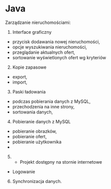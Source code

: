 Java
====
Zarządzanie nieruchomościami:

1.	Interface graficzny
- przycisk dodawania nowej nieruchomości,
- opcje wyszukiwania nieruchomości,
- przeglądanie aktualnych ofert,
- sortowanie wyświetlonych ofert wg kryteriów

2.	Kopie zapasowe
- export,
- import,


3.	Paski ładowania
- podczas pobierania danych z MySQL,
- przechodzenia na inne strony,
- sortowania danych,

4.	Pobieranie danych z MySQL
- pobieranie obrazków,
- pobieranie ofert,
- pobieranie użytkownika
- 
5.	- Projekt dostępny na stornie internetowe
- Logowanie

6.	Synchronizacja danych.
